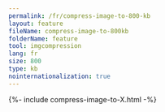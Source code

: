 ```yaml
---
permalink: /fr/compress-image-to-800-kb
layout: feature
fileName: compress-image-to-800kb
folderName: feature
tool: imgcompression
lang: fr
size: 800
type: kb
nointernationalization: true
---
```

{%- include compress-image-to-X.html -%}       
